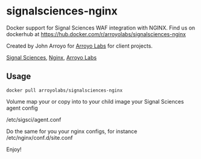 # signalsciences-nginx

Docker support for Signal Sciences WAF integration with NGINX.  Find us on dockerhub at 
https://hub.docker.com/r/arroyolabs/signalsciences-nginx

Created by John Arroyo for [Arroyo Labs](https://www.arroyolabs.com/) for client projects.

[Signal Sciences](https://www.signalsciences.com/), [Nginx](https://nginx.org/), [Arroyo Labs](https://www.arroyolabs.com/)

## Usage

```
docker pull arroyolabs/signalsciences-nginx
```


Volume map your or copy into to your child image your Signal Sciences agent config

/etc/sigsci/agent.conf

Do the same for you your nginx configs, for instance /etc/nginx/conf.d/site.conf

Enjoy!
